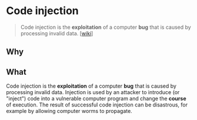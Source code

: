 # Code injection

>  Code injection is the **exploitation** of a computer **bug** that is caused by processing invalid data. [[wiki](https://www.wikiwand.com/en/Execution_(computing))]

## Why



## What 

Code injection is the **exploitation** of a computer **bug** that is caused by processing invalid data. Injection is used by an attacker to introduce (or "inject") code into a vulnerable computer program and change the **course** of execution. The result of successful code injection can be disastrous, for example by allowing computer worms to propagate.

